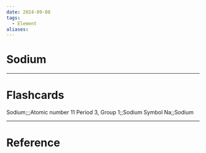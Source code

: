 ```yaml
---
date: 2024-09-08
tags:
  - Element
aliases:
---
```

# Sodium



---
# Flashcards
Sodium;;;Atomic number 11
Period 3, Group 1;;Sodium
Symbol Na;;Sodium


---
# Reference

